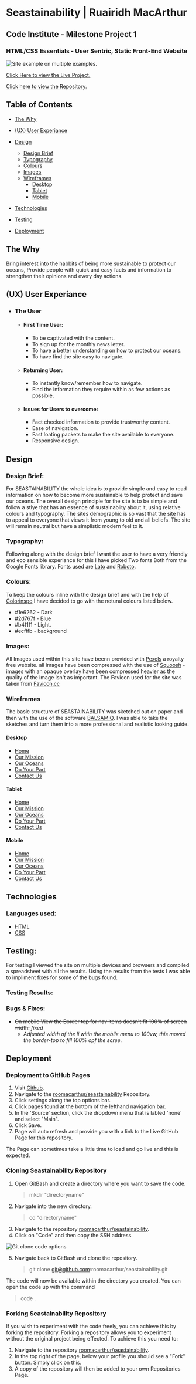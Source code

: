 # Seastainability | Ruairidh MacArthur

## Code Institute - Milestone Project 1

### HTML/CSS Essentials - User Sentric, Static Front-End Website

![Site example on multiple examples.](assets/images/readme-images/amiresponsive.png)

[Click Here to view the Live Project.](https://roomacarthur.github.io/seastainability/)

[Click here to view the Repository.](https://github.com/roomacarthur/seastainability)

## Table of Contents

- [The Why](https://github.com/roomacarthur/seastainability#the-why)
- [(UX) User Experiance](https://github.com/roomacarthur/seastainability#ux-user-experiance)

- [Design](https://github.com/roomacarthur/seastainability#design)

  - [Design Brief](https://github.com/roomacarthur/seastainability#design-brief)
  - [Typography](https://github.com/roomacarthur/seastainability#typography)
  - [Colours](https://github.com/roomacarthur/seastainability#colours)
  - [Images](https://github.com/roomacarthur/seastainability#images)
  - [Wireframes](https://github.com/roomacarthur/seastainability#wireframes)
    - [Desktop](https://github.com/roomacarthur/seastainability#desktop)
    - [Tablet](https://github.com/roomacarthur/seastainability#tablet)
    - [Mobile](https://github.com/roomacarthur/seastainability#mobile)

- [Technologies](https://github.com/roomacarthur/seastainability#technologies)
- [Testing](https://github.com/roomacarthur/seastainability#testing)
- [Deployment](https://github.com/roomacarthur/seastainability#deployment)

## The Why

Bring interest into the habbits of being more sustainable to protect our oceans, Provide people with quick and easy facts and information to strengthen their opinions and every day actions.

## (UX) User Experiance

- ### The User

  - #### First Time User:
    - To be captivated with the content.
    - To sign up for the monthly news letter.
    - To have a better understanding on how to protect our oceans.
    - To have find the site easy to navigate.
  - #### Returning User:
    - To instantly know/remember how to navigate.
    - Find the information they require within as few actions as possible.
  - #### Issues for Users to overcome:
    - Fact checked information to provide trustworthy content.
    - Ease of navigation.
    - Fast loating packets to make the site available to everyone.
    - Responsive design.

## Design

### Design Brief:

For SEASTAINABILITY the whole idea is to provide simple and easy to read information on how to become more sustainable to help protect and save our oceans. The overall design principle for the site is to be simple and follow a stlye that has an essence of sustainablity about it, using relative colours and typography. The sites demographic is so vast that the site has to appeal to everyone that views it from young to old and all beliefs. The site will remain neutral but have a simplistic modern feel to it.

### Typography:

Following along with the design brief I want the user to have a very friendly and eco sensible experiance for this I have picked Two fonts Both from the Google Fonts library. Fonts used are [Lato](https://fonts.google.com/specimen/Lato?query=lato) and [Roboto](https://fonts.google.com/specimen/Roboto?query=roboto).

### Colours:

To keep the colours inline with the design brief and with the help of [Colorinspo](https://colorsinspo.com/color-palettes/search/?sterm=%232d767f) I have decided to go with the netural colours listed below.

- #1e6262 - Dark
- #2d767f - Blue
- #b4f1f1 - Light.
- #ecfffb - background

### Images:

All Images used within this site have beenn provided with [Pexels](https://pexels.com) a royalty free website.
all images have been compressed with the use of [Squoosh](https://squoosh.app) - images with an opaque overlay have been compressed heavier as the quality of the image isn't as important.
The Favicon used for the site was taken from [Favicon.cc](https://www.favicon.cc/?action=icon&file_id=690331)

### Wireframes

The basic structure of SEASTAINABILITY was sketched out on paper and then with the use of the software [BALSAMIQ](https://balsamiq.com/). I was able to take the sketches and turn them into a more professional and realistic looking guide.

#### Desktop

- [Home](https://github.com/roomacarthur/seastainability/blob/main/assets/Wireframes/desktop-home.png)
- [Our Mission](https://github.com/roomacarthur/seastainability/blob/main/assets/Wireframes/desktop-ourmission.png)
- [Our Oceans](https://github.com/roomacarthur/seastainability/blob/main/assets/Wireframes/desktop-ouroceans.png)
- [Do Your Part](https://github.com/roomacarthur/seastainability/blob/main/assets/Wireframes/desktop-doyourpart.png)
- [Contact Us](https://github.com/roomacarthur/seastainability/blob/main/assets/Wireframes/desktop-contactus.png)

#### Tablet

- [Home](https://github.com/roomacarthur/seastainability/blob/main/assets/Wireframes/tablet-home.png)
- [Our Mission](https://github.com/roomacarthur/seastainability/blob/main/assets/Wireframes/tablet-ourmission.png)
- [Our Oceans](https://github.com/roomacarthur/seastainability/blob/main/assets/Wireframes/tablet-ouroceans.png)
- [Do Your Part](https://github.com/roomacarthur/seastainability/blob/main/assets/Wireframes/tablet-doyourpart.png)
- [Contact Us](https://github.com/roomacarthur/seastainability/blob/main/assets/Wireframes/tablet-contactus.png)

#### Mobile

- [Home](https://github.com/roomacarthur/seastainability/blob/main/assets/Wireframes/mobile-home.png)
- [Our Mission](https://github.com/roomacarthur/seastainability/blob/main/assets/Wireframes/mobile-ourmission.png)
- [Our Oceans](https://github.com/roomacarthur/seastainability/blob/main/assets/Wireframes/mobile-ouroceans.png)
- [Do Your Part](https://github.com/roomacarthur/seastainability/blob/main/assets/Wireframes/mobile-doyourpart.png)
- [Contact Us](https://github.com/roomacarthur/seastainability/blob/main/assets/Wireframes/mobile-contactus.png)

## Technologies

### Languages used:

- [HTML](https://en.wikipedia.org/wiki/HTML5)
- [CSS](https://en.wikipedia.org/wiki/CSS)

## Testing:

For testing I viewed the site on multiple devices and browsers and compiled a spreadsheet with all the results. Using the results from the tests I was able to impliment fixes for some of the bugs found.

### Testing Results:

### Bugs & Fixes:

- ~~On mobile View the Border top for nav items doesn't fit 100% of screen width.~~ _fixed_
  - _Adjusted width of the li witin the mobile menu to 100vw, this moved the border-top to fill 100% opf the scree._

## Deployment

### Deployment to GitHub Pages

1. Visit [Github](www.github.com).
2. Navigate to the [roomacarthur/seastainability](https://github.com/roomacarthur/seastainability) Repository.
3. Click settings along the top options bar.
4. Click pages found at the bottom of the lefthand navigation bar.
5. In the 'Source' section, click the dropdown menu that is labled 'none' and select "Main".
6. Click Save.
7. Page will auto refresh and provide you with a link to the Live GitHub Page for this repository.

The Page can sometimes take a little time to load and go live and this is expected.

### Cloning Seastainability Repository

1. Open GitBash and create a directory where you want to save the code.
   > mkdir "directoryname"
2. Navigate into the new directory.
   > cd "directoryname"
3. Navigate to the repository [roomacarthur/seastainability](https://github.com/roomacarthur/seastainability).
4. Click on "Code" and then copy the SSH address.

![Git clone code options](assets/images/readme-images/clone-options.png)

5. Navigate back to GitBash and clone the repository.
   > git clone git@github.com:roomacarthur/seastainability.git

The code will now be available within the cirectory you created. You can open the code up with the command

> code .

### Forking Seastainability Repository

If you wish to experiment with the code freely, you can achieve this by forking the repository. Forking a repository allows you to experiment without the original project being effected. To achieve this you need to:

1. Navigate to the repository [roomacarthur/seastainability](https://github.com/roomacarthur/seastainability).
2. In the top right of the page, below your profile you should see a "Fork" button. Simply click on this.
3. A copy of the repository will then be added to your own Repositories Page.
